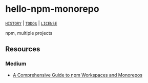 # hello-npm-monorepo

[`HISTORY`](HISTORY.md) | [`TODO`s](TODO.md) | [`LICENSE`](LICENSE)

npm, multiple projects

## Resources

### Medium

- [A Comprehensive Guide to npm Workspaces and Monorepos](https://leticia-mirelly.medium.com/a-comprehensive-guide-to-npm-workspaces-and-monorepos-ce0cdfe1c625)
